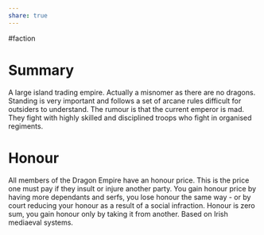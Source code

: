 ```yaml
---
share: true
---
```

#faction 
# Summary
A large island trading empire. Actually a misnomer as there are no dragons. Standing is very important and follows a set of arcane rules difficult for outsiders to understand. The rumour is that the current emperor is mad. They fight with highly skilled and disciplined troops who fight in organised regiments.

# Honour
All members of the Dragon Empire have an honour price. This is the price one must pay if they insult or injure another party. You gain honour price by having more dependants and serfs, you lose honour the same way - or by court reducing your honour as a result of a social infraction. Honour is zero sum, you gain honour only by taking it from another.  Based on Irish mediaeval systems. 